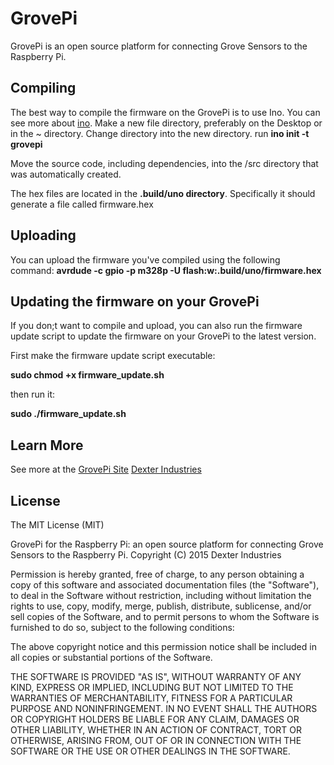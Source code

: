 GrovePi
=======

GrovePi is an open source platform for connecting Grove Sensors to the Raspberry Pi.

## Compiling
The best way to compile the firmware on the GrovePi is to use Ino.  You can see more about [ino](http://inotool.org).
Make a new file directory, preferably on the Desktop or in the ~ directory. 
Change directory into the new directory.
run **ino init -t grovepi**

Move the source code, including dependencies, into the /src directory that was automatically created.

The hex files are located in the **.build/uno directory**.  Specifically it should generate a file called firmware.hex

## Uploading

You can upload the firmware you've compiled using the following command:
**avrdude -c gpio -p m328p -U flash:w:.build/uno/firmware.hex**

## Updating the firmware on your GrovePi
If you don;t want to compile and upload, you can also run the firmware update script to update the firmware on your GrovePi to the latest version.

First make the firmware update script executable:

**sudo chmod +x firmware_update.sh**

then run it:

**sudo ./firmware_update.sh**

## Learn More

See more at the [GrovePi Site](http://www.GrovePi.com/)
[Dexter Industries](http://www.dexterindustries.com)


## License

The MIT License (MIT)

GrovePi for the Raspberry Pi: an open source platform for connecting Grove Sensors to the Raspberry Pi.
Copyright (C) 2015  Dexter Industries

Permission is hereby granted, free of charge, to any person obtaining a copy
of this software and associated documentation files (the "Software"), to deal
in the Software without restriction, including without limitation the rights
to use, copy, modify, merge, publish, distribute, sublicense, and/or sell
copies of the Software, and to permit persons to whom the Software is
furnished to do so, subject to the following conditions:

The above copyright notice and this permission notice shall be included in
all copies or substantial portions of the Software.

THE SOFTWARE IS PROVIDED "AS IS", WITHOUT WARRANTY OF ANY KIND, EXPRESS OR
IMPLIED, INCLUDING BUT NOT LIMITED TO THE WARRANTIES OF MERCHANTABILITY,
FITNESS FOR A PARTICULAR PURPOSE AND NONINFRINGEMENT. IN NO EVENT SHALL THE
AUTHORS OR COPYRIGHT HOLDERS BE LIABLE FOR ANY CLAIM, DAMAGES OR OTHER
LIABILITY, WHETHER IN AN ACTION OF CONTRACT, TORT OR OTHERWISE, ARISING FROM,
OUT OF OR IN CONNECTION WITH THE SOFTWARE OR THE USE OR OTHER DEALINGS IN
THE SOFTWARE.
